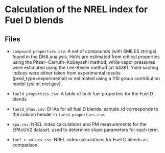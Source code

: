 # Calculation of the NREL index for Fuel D blends

## Files

* `compound_properties.csv`: A set of compounds (with SMILES strings) found in the DHA analysis. HoVs are estimated from critical properties using the  Pitzer−Carruth−Kobayashi method, while vapor pressures were estimated using the Lee-Kesler method (at 443K). Yield sooting indices were either taken from experimental results (pred_type=experimental) or estimated using a YSI group contribution model (ysi.ml.nrel.gov).

* `fueld_properties.csv`: A table of bulk fuel properties for the Fuel D blends

* `fueld_dhas.csv`: DHAs for all fuel D blends. sample_id corresponds to the column header in `fueld_properties.csv`.

* `epa.csv`: NREL index calculations and PM measurements for the EPAct/V2 dataset, used to determine slope parameters for each term.

* `fuel_c_values.csv`: NREL index calculations for Fuel C blends as comparison
